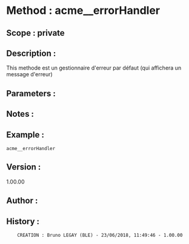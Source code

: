 ﻿# **Method :** acme__errorHandler## **Scope :** private## **Description :** This methode est un gestionnaire d'erreur par défaut (qui affichera un message d'erreur)## **Parameters :** ## **Notes :** ## **Example :** ```acme__errorHandler```## **Version :** 1.00.00## **Author :** ## **History :**          CREATION : Bruno LEGAY (BLE) - 23/06/2018, 11:49:46 - 1.00.00
